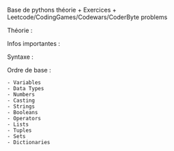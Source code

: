 Base de pythons théorie + Exercices + Leetcode/CodingGames/Codewars/CoderByte problems

Théorie : 

 Infos importantes :


 Syntaxe :

 Ordre de base :

    - Variables
    - Data Types
    - Numbers
    - Casting
    - Strings
    - Booleans
    - Operators
    - Lists
    - Tuples
    - Sets
    - Dictionaries